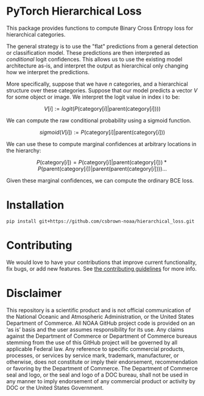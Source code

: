 # PyTorch Hierarchical Loss

This package provides functions to compute Binary Cross Entropy loss for hierarchical categories.

The general strategy is to use the "flat" predictions from a general detection or classification model.
  These predictions are then interpreted as *conditional* logit confidences.
  This allows us to use the existing model architecture as-is, and interpret the output as hierarchical only changing how we interpret the predictions.

More specifically, suppose that we have $n$ categories, and a hierarchical structure over these categories.  Suppose that our model predicts a vector $V$ for some object or image.  We interpret the logit value in index i to be:

$$ V[i] := logit(P(\text{category}[i] | \text{parent}(\text{category}[i]))) $$

We can compute the raw conditional probability using a sigmoid function.

$$ sigmoid(V[i]) := P(\text{category}[i] | \text{parent}(\text{category}[i])) $$

We can use these to compute marginal confidences at arbitrary locations in the hierarchy:

$$ P(\text{category}[i]) = P(\text{category}[i] | \text{parent}(\text{category}[i])) * P(\text{parent}(\text{category}[i]) | \text{parent}(\text{parent}(\text{category}[i]))) \ldots $$

Given these marginal confidences, we can compute the ordinary BCE loss.

# Installation

    pip install git+https://github.com/csbrown-noaa/hierarchical_loss.git

# Contributing

We would love to have your contributions that improve current functionality, fix bugs, or add new features.  See [the contributing guidelines](CONTRIBUTING.md) for more info.

# Disclaimer

This repository is a scientific product and is not official communication of the National Oceanic and
Atmospheric Administration, or the United States Department of Commerce. All NOAA GitHub project
code is provided on an ‘as is’ basis and the user assumes responsibility for its use. Any claims against the
Department of Commerce or Department of Commerce bureaus stemming from the use of this GitHub
project will be governed by all applicable Federal law. Any reference to specific commercial products,
processes, or services by service mark, trademark, manufacturer, or otherwise, does not constitute or
imply their endorsement, recommendation or favoring by the Department of Commerce. The Department
of Commerce seal and logo, or the seal and logo of a DOC bureau, shall not be used in any manner to
imply endorsement of any commercial product or activity by DOC or the United States Government.
